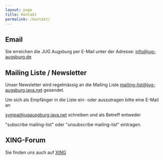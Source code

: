 ```yaml
---
layout: page
title: Kontakt
permalink: /kontakt/
---
```

 
## Email
 
Sie erreichen die JUG Augsburg per E-Mail unter der Adresse: info@jug-augsburg.de
 
## Mailing Liste / Newsletter
 
Unser Newsletter wird regelmässig an die Mailing Liste mailing-list@jug-augsburg.java.net gesendet.
 
Um sich als Empfänger in die Liste ein- oder auszutragen bitte eine E-Mail an 
 
sympa@jugausgburg.java.net schreiben und als Betreff entweder
 
"subscribe mailing-list" oder "unsubscribe mailing-list" eintragen.
 
## XING-Forum
 
Sie finden uns auch auf [XING](https://www.xing.com/communities/groups/java-user-group-augsburg-404e-1022637)
 
